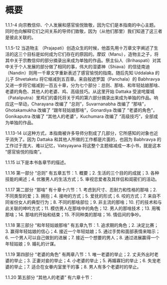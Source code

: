 # 概要

1.1.1-4 向宗教信仰、个人发展和感官愉悦致敬，因为它们是本指南的中心主题。同时也向解释它们之间关系的导师们致敬，因为（从他们那里）我们知道了这三者是彼此关联的。

1.1.5-12 当造物主 （Prajapati）创造众生的时候，他首先用十万章文字阐述了生活的这三个目标是如何成为它们存在的原因的。摩奴（Manu），造物主之子，将其中关于宗教信仰的部分摘录出来成为单独的作品。祭主仙人（Brihaspati）对其中关于个人发展的部分做了相同的事，伟大的湿婆神（Shiava）的信徒南迪（Nandin）则用一千章文字重新表述了感官愉悦的指南。随后先知
Uddalaka 的儿子 Shvetaketu
将它缩减到五百章。来自般遮罗国（Panchala）的 Babhravya
又进一步将它缩减到一百五十章，分为七个部分：总则、那啥、和年轻姑娘那啥、老婆的角色、其他人的老婆、鸡、高级技巧。从这里开始
Dattaka 受波咤厘城（Pataliputra）里鸡们的委托将关于鸡的第六部分摘录出来成为单独的作品。响应这一举动，Charayana
改编了 “总则”，Suvarnanabha 改编了 “那啥”，Ghotakamukha
改编了 “跟年轻姑娘那啥”，Gonardiya
改编了 “老婆的角色”，Gonikaputra
改编了 “其他人的老婆”，Kuchumara 改编了 “高级技巧”，全部成为单独的作品。

1.1.13-14 以这种方式，本指南被许多导师分割成了几部分，它所感知的对象也近乎消失了。因为 Dattaka 和其他人所做的工作都是片面的，也因为
Babhravya 的工作过于庞大、难以记忆，Vatsyayana
将这整个主题缩减成一本小书，就是这本 “感官愉悦的指南”。

1.1.15 以下是本书各章节的描述。

1.1.16 第一部分 “总则” 有五章五节：1.
概要；2. 生活的三个目的的成就；3. 各种技能的阐述；4.
优雅男人的生活方式；5. 审视恋爱者及其伴侣和闺密们的活动。

1.1.17 第二部分 “那啥” 有十章十六节：1.
考虑到尺寸、忍耐力和性格的那啥；2. 不同类型的爱；3. 拥抱；4.
接吻的方式；5. 爱抚的形式；6. 咬的方式；7.
来自不同省份女人的典型行为；8. 不同的那啥部位；9.
非主流的那啥；10. 打的技术和与此关联的呻吟方式；11.
模仿男人在那啥中的角色；12. 男人的那啥技术；13. 用嘴那啥；14.
那啥的开始和结束；15. 不同种类的那啥；16. 情侣间的争吵。

1.1.18 第三部分 “和年轻姑娘那啥” 有五章九节：1.
追求期的角色；2. 决定比赛；3. 赢得年轻姑娘的信心；4.
接近一个年轻姑娘；5. 通过手势和面部表情来暗示；6.
一个男人可以自己做到的进展；7. 接近一个想要的男人；8.
通过进展赢得一个年轻姑娘；9. 婚礼的计谋。

1.1.19 第四部分 “老婆的角色” 有两章八节：1.
唯一老婆的举止；2. 丈夫外出时老婆的举止；3. 正妻对妾的举止；4.
小老婆的举止；5. 再婚寡妇的举止；6. 失宠老婆的举止；7.
适合在女眷内室里干的事；8.
男人有多个老婆时的举止。

1.1.20 第五部分 “其他人的老婆” 有六章十节：
